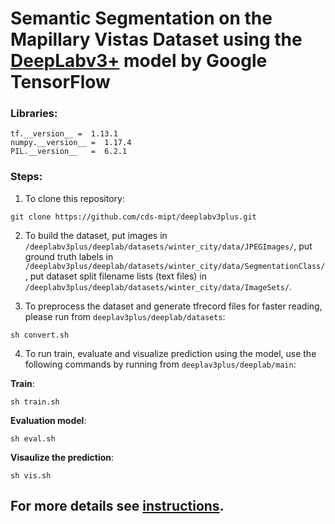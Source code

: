 # Semantic Segmentation on the Mapillary Vistas Dataset using the [DeepLabv3+](https://github.com/tensorflow/models/tree/master/research/deeplab) model by Google TensorFlow

### Libraries:
```
tf.__version__ =  1.13.1
numpy.__version__ =  1.17.4
PIL.__version__   =  6.2.1
```
### Steps:
1. To clone this repository:
```
git clone https://github.com/cds-mipt/deeplabv3plus.git
```
2. To build the dataset, put images in `/deeplabv3plus/deeplab/datasets/winter_city/data/JPEGImages/`, put ground truth labels in `/deeplabv3plus/deeplab/datasets/winter_city/data/SegmentationClass/`, put dataset split filename lists (text files) in `/deeplabv3plus/deeplab/datasets/winter_city/data/ImageSets/`. 

3. To preprocess the dataset and generate tfrecord files for faster reading, please run from `deeplav3plus/deeplab/datasets`:
```
sh convert.sh
```

4. To run train, evaluate and visualize prediction using the model, use the following commands by running from `deeplav3plus/deeplab/main`:

**Train**:
```
sh train.sh 
```
**Evaluation model**:
```
sh eval.sh 
```
**Visaulize the prediction**:
```
sh vis.sh
```
## For more details see [instructions](https://github.com/cds-mipt/deeplabv3plus/blob/master/instructions.txt). 
